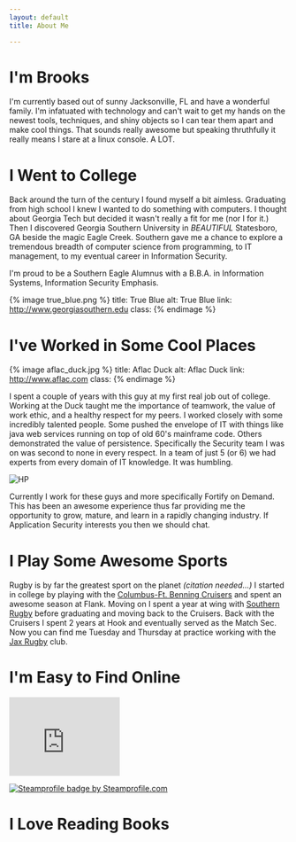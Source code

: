 ```yaml
---
layout: default
title: About Me

---
```


# I'm Brooks
I'm currently based out of sunny Jacksonville, FL and have a wonderful family. I'm infatuated with technology and can't wait to get my hands on the newest tools, techniques, and shiny objects so I can tear them apart and make cool things. That sounds really awesome but speaking thruthfully it really means I stare at a linux console. A LOT.

# I Went to College
Back around the turn of the century I found myself a bit aimless. Graduating from high school I knew I wanted to do something with computers. I thought about Georgia Tech but decided it wasn't really a fit for me (nor I for it.) Then I discovered Georgia Southern University in *BEAUTIFUL* Statesboro, GA beside the magic Eagle Creek. Southern gave me a chance to explore a tremendous breadth of computer science from programming, to IT management, to my eventual career in Information Security.

I'm proud to be a Southern Eagle Alumnus with a B.B.A. in Information Systems, Information Security Emphasis.

{% image true_blue.png %}
  title: True Blue
  alt: True Blue
  link: http://www.georgiasouthern.edu
  class:
{% endimage %}

# I've Worked in Some Cool Places
{% image aflac_duck.jpg %}
  title: Aflac Duck
  alt: Aflac Duck
  link: http://www.aflac.com
  class: 
{% endimage %}


I spent a couple of years with this guy at my first real job out of college. Working at the Duck taught me the importance of teamwork, the value of work ethic, and a healthy respect for my peers. I worked closely with some incredibly talented people. Some pushed the envelope of IT with things like java web services running on top of old 60's mainframe code. Others demonstrated the value of persistence. Specifically the Security team I was on was second to none in every respect. In a team of just 5 (or 6) we had experts from every domain of IT knowledge. It was humbling.

![HP](http://data.brooksgarrett.com/images/hp_logo.jpg)

Currently I work for these guys and more specifically Fortify on Demand. This has been an awesome experience thus far providing me the opportunity to grow, mature, and learn in a rapidly changing industry. If Application Security interests you then we should chat.

# I Play Some Awesome Sports
Rugby is by far the greatest sport on the planet *(citation needed...)* I started in college by playing with the [Columbus-Ft. Benning Cruisers](http://columbus-benningrugby.com) and spent an awesome season at Flank. Moving on I spent a year at wing with [Southern Rugby](http://southernrugby.webs.com/) before graduating and moving back to the Cruisers. Back with the Cruisers I spent 2 years at Hook and eventually served as the Match Sec. Now you can find me Tuesday and Thursday at practice working with the [Jax Rugby](http://jaxrugby.org/) club.

# I'm Easy to Find Online
<iframe src="http://githubbadge.appspot.com/badge/brooksgarrett?s=1&a=0" style="border: 0;height: 142px;width: 200px;overflow: hidden;" frameBorder=0></iframe>

<a href="http://steamprofile.com/" target="_blank"><img src="http://badges.steamprofile.com/profile/default/steam/76561198009534693.png" border="0" alt="Steamprofile badge by Steamprofile.com"></a>

# I Love Reading Books

